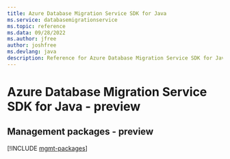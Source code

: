 ```yaml
---
title: Azure Database Migration Service SDK for Java
ms.service: databasemigrationservice
ms.topic: reference
ms.data: 09/28/2022
ms.author: jfree
author: joshfree
ms.devlang: java
description: Reference for Azure Database Migration Service SDK for Java
---
```

# Azure Database Migration Service SDK for Java - preview

## Management packages - preview
[!INCLUDE [mgmt-packages](database-migration-service-mgmt-index.md)]